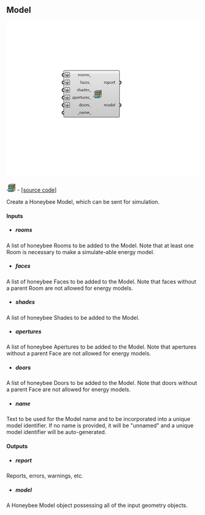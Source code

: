 ## Model

![](../../images/components/Model.png)

![](../../images/icons/Model.png) - [[source code]](https://github.com/ladybug-tools/honeybee-grasshopper-core/blob/master/honeybee_grasshopper_core/src//HB%20Model.py)


Create a Honeybee Model, which can be sent for simulation. 



#### Inputs
* ##### rooms 
A list of honeybee Rooms to be added to the Model. Note that at least one Room is necessary to make a simulate-able energy model. 
* ##### faces 
A list of honeybee Faces to be added to the Model. Note that faces without a parent Room are not allowed for energy models. 
* ##### shades 
A list of honeybee Shades to be added to the Model. 
* ##### apertures 
A list of honeybee Apertures to be added to the Model. Note that apertures without a parent Face are not allowed for energy models. 
* ##### doors 
A list of honeybee Doors to be added to the Model. Note that doors without a parent Face are not allowed for energy models. 
* ##### name 
Text to be used for the Model name and to be incorporated into a unique model identifier. If no name is provided, it will be "unnamed" and a unique model identifier will be auto-generated. 

#### Outputs
* ##### report
Reports, errors, warnings, etc. 
* ##### model
A Honeybee Model object possessing all of the input geometry objects. 